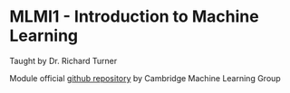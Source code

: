 # MLMI1 - Introduction to Machine Learning

Taught by Dr. Richard Turner

Module official [github repository](https://github.com/cambridge-mlg/mphil-intro-module) by Cambridge Machine Learning Group
